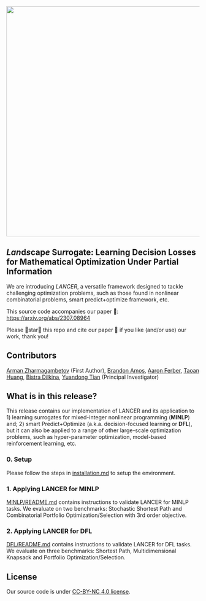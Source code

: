 <p align="center">
<img src='https://arman-z.github.io/files/images/lancer_diagram.png?raw=true' width="600">
</p>

## *Lan*d*s*cap*e* Su*r*rogate: Learning Decision Losses for Mathematical Optimization Under Partial Information

We are introducing *LANCER*, a versatile framework designed to tackle challenging optimization problems, such as those found in nonlinear combinatorial problems, smart predict+optimize framework, etc.

This source code accompanies our paper 📜: <a href="https://arxiv.org/abs/2307.08964"> https://arxiv.org/abs/2307.08964 </a>

Please 🌟star🌟 this repo and cite our paper 📜 if you like (and/or use) our work, thank you!

## Contributors

<a href="https://arman-z.github.io/">Arman Zharmagambetov</a> (First Author),
<a href="http://bamos.github.io/">Brandon Amos</a>,
<a href="https://aaron-ferber.github.io/">Aaron Ferber</a>,
<a href="https://taoanhuang.github.io/">Taoan Huang</a>,
<a href="https://viterbi.usc.edu/directory/faculty/Dilkina/Bistra">Bistra Dilkina</a>,
<a href="https://yuandong-tian.com/">Yuandong Tian</a> (Principal Investigator)

## What is in this release?

This release contains our implementation of LANCER and its application to 1) learning surrogates for mixed-integer nonlinear programming (**MINLP**) and; 2) smart Predict+Optimize (a.k.a. decision-focused learning or **DFL**), but it can also be applied to a range of other large-scale optimization problems, such as hyper-parameter optimization, model-based reinforcement learning, etc.

### 0. Setup

Please follow the steps in [installation.md](./installation.md) to setup the environment.

### 1. Applying LANCER for MINLP

[MINLP/README.md](./MINLP/README.md) contains instructions to validate LANCER for MINLP tasks. We evaluate on two benchmarks: Stochastic Shortest Path and Combinatorial Portfolio Optimization/Selection with 3rd order objective. 

### 2. Applying LANCER for DFL

[DFL/README.md](./DFL/README.md) contains instructions to validate LANCER for DFL tasks. We evaluate on three benchmarks: Shortest Path, Multidimensional Knapsack and Portfolio Optimization/Selection.      

## License
Our source code is under [CC-BY-NC 4.0 license](./LICENSE).